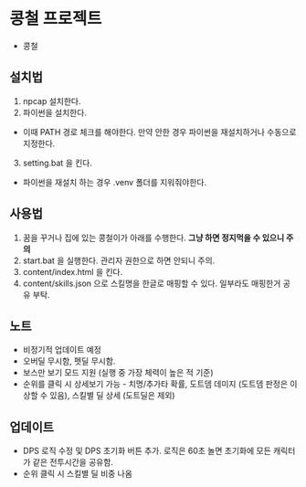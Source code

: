 # 콩철 프로젝트

- 콩철

## 설치법

1. npcap 설치한다.
2. 파이썬을 설치한다.
  - 이때 PATH 경로 체크를 해야한다. 만약 안한 경우 파이썬을 재설치하거나 수동으로 지정한다.
3. setting.bat 을 킨다.
  - 파이썬을 재설치 하는 경우 .venv 폴더를 지워줘야한다.

## 사용법

1. 꿈을 꾸거나 집에 있는 콩철이가 아래를 수행한다. __그냥 하면 정지먹을 수 있으니 주의__
2. start.bat 을 실행한다. 관리자 권한으로 하면 안되니 주의.
3. content/index.html 을 킨다.
4. content/skills.json 으로 스킬명을 한글로 매핑할 수 있다. 일부라도 매핑한거 공유 부탁.

## 노트

+ 비정기적 업데이트 예정
+ 오버딜 무시함, 펫딜 무시함.
+ 보스만 보기 모드 지원 (실행 중 가장 체력이 높은 적 기준)
+ 순위를 클릭 시 상세보기 가능 - 치명/추가타 확률, 도트뎀 데미지 (도트뎀 판정은 이상할 수 있음), 스킬별 딜 상세 (도트딜은 제외)

## 업데이트

+ DPS 로직 수정 및 DPS 초기화 버튼 추가. 로직은 60초 놀면 초기화에 모든 캐릭터가 같은 전투시간을 공유함.
+ 순위 클릭 시 스킬별 딜 비중 나옴
